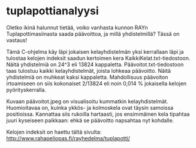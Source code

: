 # tuplapottianalyysi

Oletko ikinä halunnut tietää, voiko vanhasta kunnon RAYn Tuplapottimasiinasta saada päävoittoa, ja millä yhdistelmillä? Tässä on vastaus!

Tämä C-ohjelma käy läpi jokaisen kelayhdistelmän yksi kerrallaan läpi ja tulostaa kelojen indeksit saadun kertoimen kera KaikkiKelat.txt-tiedostoon. Näitä yhdistelmiä on 24^3 eli 13824 kappaletta. Päävoitot.txt-tiedostoon taas tulostuu kaikki kelayhdistelmät, joista lohkeaa päävoitto. Näitä yhdistelmiä on muhkeat kaksi kappaletta. Mahdollisuus päävoiton irtoamiseen on siis kokonaiset 2/13824 eli noin 0,014 % jokaisella kelojen pyörityskerralla.

Kuvaan päävoitot.jpeg on visualisoitu kummatkin kelayhdistelmät. Huomioitavaa on, kuinka ykkös- ja kolmoskela ovat täysin samoissa positioissa. Kannattaa siis rukoilla hartaasti, jos ensimmäinen kela tipahtaa juuri kyseiseen paikkaan: ehkä se päävoitto napsahtaa nyt kohdalle.

Kelojen indeksit on haettu tältä sivulta: http://www.rahapeliopas.fi/rayhedelma/tuplapotti/
